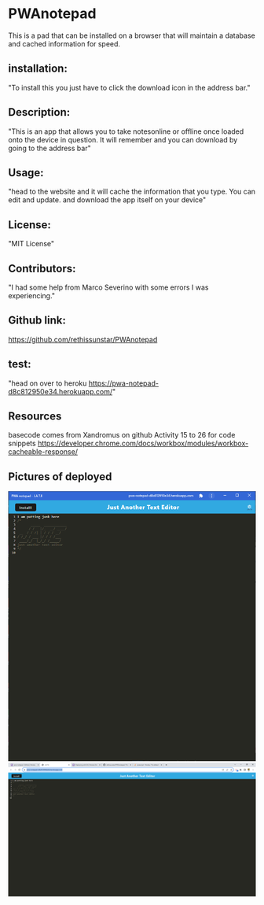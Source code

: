 # PWAnotepad
This is a pad that can be installed on a browser that will maintain a database and cached information for speed.

 ## installation: 
"To install this you just have to click the download icon in the address bar."

 ## Description: 
"This is an app that allows you to take notesonline or offline once loaded onto the device in question.  It will remember and you can download by going to the address bar"

 ## Usage: 
"head to the website and it will cache the information that you type.  You can  edit and update. and download the app itself on your device"

 ## License: 
"MIT License"

 ## Contributors: 
"I had some help from Marco Severino with some errors I was experiencing."

 ## Github link: 
https://github.com/rethissunstar/PWAnotepad

 ## test: 
"head on over to heroku https://pwa-notepad-d8c812950e34.herokuapp.com/"

## Resources
basecode comes from Xandromus on github
Activity 15 to 26 for code snippets
https://developer.chrome.com/docs/workbox/modules/workbox-cacheable-response/

## Pictures of deployed
<img src = "Develop/jate_dowloaded.png"><img>
<img src = "Develop/JATE.png"><img>
